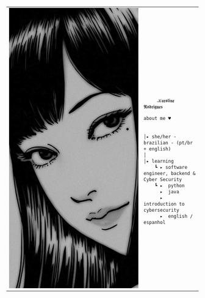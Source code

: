 
<table>
    <tr>
        <!-- Ajuste da largura da célula -->
        <td style="width: 70%;">
            <!-- Ajuste da largura da imagem -->
            <img src="https://github.com/karolzinhars/karolzinhars/blob/main/tomie.jpg" style="width:100%; border: none;"/>
        </td>
        <td style="width: 30%; vertical-align: middle;">
            <p style="font-family: monospace; font-size: 80px;">    
                
         𝒦𝖆𝖗𝖔𝖑𝖎𝖓𝖊 𝕽𝖔𝖉𝖗𝖎𝖌𝖚𝖊𝖘 
    
</p>                                                                                                                            
                                                                                                  
                                                                                                    
        
    about me ♥︎

    
    │▸ she/her - brazilian - (pt/br + english)
    │                                              
    │▸ learning
        ┗ ▸ software engineer, backend & Cyber Security
        ┗ ▸  python
          ▸  java
          ▸  introduction to cybersecurity
          ▸  english / espanhol






